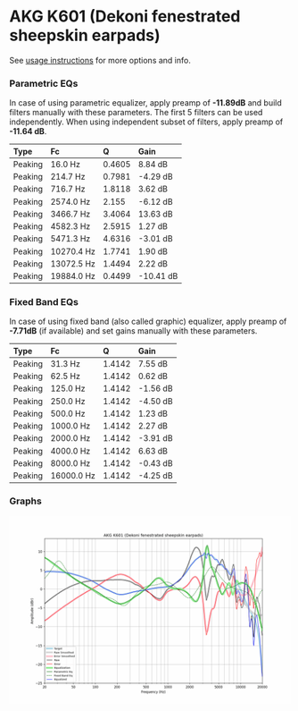 # AKG K601 (Dekoni fenestrated sheepskin earpads)
See [usage instructions](https://github.com/jaakkopasanen/AutoEq#usage) for more options and info.

### Parametric EQs
In case of using parametric equalizer, apply preamp of **-11.89dB** and build filters manually
with these parameters. The first 5 filters can be used independently.
When using independent subset of filters, apply preamp of **-11.64 dB**.

| Type    | Fc         |      Q | Gain      |
|:--------|:-----------|:-------|:----------|
| Peaking | 16.0 Hz    | 0.4605 | 8.84 dB   |
| Peaking | 214.7 Hz   | 0.7981 | -4.29 dB  |
| Peaking | 716.7 Hz   | 1.8118 | 3.62 dB   |
| Peaking | 2574.0 Hz  | 2.155  | -6.12 dB  |
| Peaking | 3466.7 Hz  | 3.4064 | 13.63 dB  |
| Peaking | 4582.3 Hz  | 2.5915 | 1.27 dB   |
| Peaking | 5471.3 Hz  | 4.6316 | -3.01 dB  |
| Peaking | 10270.4 Hz | 1.7741 | 1.90 dB   |
| Peaking | 13072.5 Hz | 1.4494 | 2.22 dB   |
| Peaking | 19884.0 Hz | 0.4499 | -10.41 dB |

### Fixed Band EQs
In case of using fixed band (also called graphic) equalizer, apply preamp of **-7.71dB**
(if available) and set gains manually with these parameters.

| Type    | Fc         |      Q | Gain     |
|:--------|:-----------|:-------|:---------|
| Peaking | 31.3 Hz    | 1.4142 | 7.55 dB  |
| Peaking | 62.5 Hz    | 1.4142 | 0.62 dB  |
| Peaking | 125.0 Hz   | 1.4142 | -1.56 dB |
| Peaking | 250.0 Hz   | 1.4142 | -4.50 dB |
| Peaking | 500.0 Hz   | 1.4142 | 1.23 dB  |
| Peaking | 1000.0 Hz  | 1.4142 | 2.27 dB  |
| Peaking | 2000.0 Hz  | 1.4142 | -3.91 dB |
| Peaking | 4000.0 Hz  | 1.4142 | 6.63 dB  |
| Peaking | 8000.0 Hz  | 1.4142 | -0.43 dB |
| Peaking | 16000.0 Hz | 1.4142 | -4.25 dB |

### Graphs
![](./AKG%20K601%20(Dekoni%20fenestrated%20sheepskin%20earpads).png)